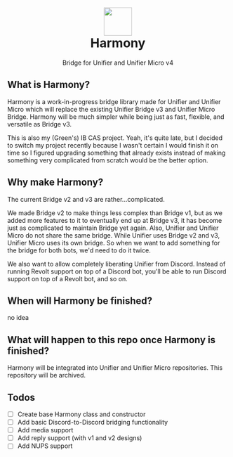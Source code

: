 <h1 align=center>
  <img width=64 src=https://github.com/user-attachments/assets/aa63cf6e-e18b-4285-a77c-aab30c3099e4><br>
Harmony</h1>
<p align=center>Bridge for Unifier and Unifier Micro v4</p>

## What is Harmony?
Harmony is a work-in-progress bridge library made for Unifier and Unifier Micro which will replace the existing
Unifier Bridge v3 and Unifier Micro Bridge. Harmony will be much simpler while being just as fast, flexible, and
versatile as Bridge v3.

This is also my (Green's) IB CAS project. Yeah, it's quite late, but I decided to switch my project recently because
I wasn't certain I would finish it on time so I figured upgrading something that already exists instead of making 
something very complicated from scratch would be the better option.

## Why make Harmony?
The current Bridge v2 and v3 are rather...complicated.

We made Bridge v2 to make things less complex than Bridge v1, but as we added more features to it to eventually end
up at Bridge v3, it has become just as complicated to maintain Bridge yet again. Also, Unifier and Unifier Micro do
not share the same bridge. While Unifier uses Bridge v2 and v3, Unifier Micro uses its own bridge. So when we want
to add something for the bridge for both bots, we'd need to do it twice.

We also want to allow completely liberating Unifier from Discord. Instead of running Revolt support on top of a 
Discord bot, you'll be able to run Discord support on top of a Revolt bot, and so on.

## When will Harmony be finished?
no idea

## What will happen to this repo once Harmony is finished?
Harmony will be integrated into Unifier and Unifier Micro repositories. This repository will be archived.

## Todos
- [ ] Create base Harmony class and constructor
- [ ] Add basic Discord-to-Discord bridging functionality
- [ ] Add media support
- [ ] Add reply support (with v1 and v2 designs)
- [ ] Add NUPS support
